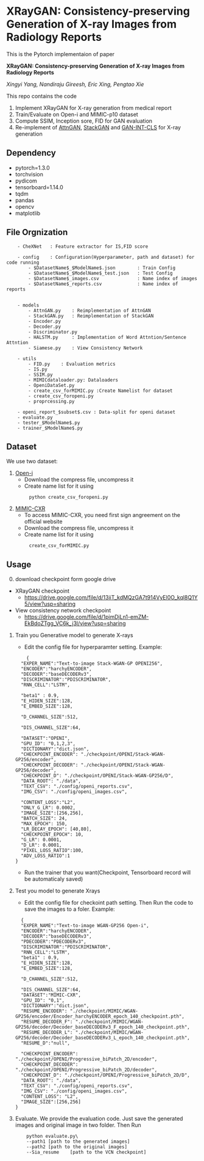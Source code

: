 # XRayGAN: Consistency-preserving Generation of X-ray Images from Radiology Reports

This is the Pytorch implementaion of paper

**XRayGAN: Consistency-preserving Generation of X-ray Images from Radiology Reports**

*Xingyi Yang, Nandiraju Gireesh, Eric Xing, Pengtao Xie*

This repo contains the code
1. Implement XRayGAN for X-ray generation from medical report
2. Train/Evaluate on Open-i and MIMIC-p10 dataset
3. Compute SSIM, Inception sore, FID for GAN evaluation
4. Re-implement of [AttnGAN](http://openaccess.thecvf.com/content_cvpr_2018/papers/Xu_AttnGAN_Fine-Grained_Text_CVPR_2018_paper.pdf), [StackGAN](http://openaccess.thecvf.com/content_ICCV_2017/papers/Zhang_StackGAN_Text_to_ICCV_2017_paper.pdf) and [GAN-INT-CLS](https://arxiv.org/pdf/1605.05396.pdf) for X-ray generation

## Dependency
  - pytorch=1.3.0
  - torchvision
  - pydicom
  - tensorboard=1.14.0
  - tqdm
  - pandas
  - opencv
  - matplotlib

## File Orgnization
```
    - CheXNet   : Feature extractor for IS,FID score

    - config    : Configuration(Hyperparameter, path and dataset) for code running
        - $DatasetName$_$ModelName$.json        : Train Config
        - $DatasetName$_$ModelName$_test.json   : Test Config
        - $DatasetName$_images.csv              : Name index of images
        - $DatasetName$_reports.csv             : Name index of reports


    - models
        - AttnGAN.py    : Reimplementation of AttnGAN
        - StackGAN.py   : Reimplementation of StackGAN
        - Encoder.py
        - Decoder.py
        - Discriminator.py
        - HALSTM.py     : Implementation of Word Attntion/Sentence Attntion
        - Siamese.py    : View Consistency Network

    - utils
        - FID.py    : Evaluation metrics
        - IS.py
        - SSIM.py
        - MIMICdataloader.py: Dataloaders
        - OpeniDataSet.py
        - create_csv_forMIMIC.py :Create Namelist for dataset
        - create_csv_foropeni.py
        - proprcessing.py

    - openi_report_$subset$.csv : Data-split for openi dataset
    - evaluate.py
    - tester_$ModelName$.py
    - trainer_$ModelName$.py

```

## Dataset
We use two dataset:
1. [Open-i](https://openi.nlm.nih.gov/faq#collection)
   - Download the compress file, uncompress it
   - Create name list for it using
   ```
        python create_csv_foropeni.py
   ```
2. [MIMIC-CXR](https://mimic.physionet.org/)
   - To access MIMIC-CXR, you need first sign angreement on the official website
   - Download the compress file, uncompress it
   - Create name list for it using
   ```
        create_csv_forMIMIC.py
   ```
## Usage
0. download checkpoint form google drive
- XRayGAN checkpoint
    - https://drive.google.com/file/d/13iiT_kdMQzGA7t914VyEl0O_kql8Q1Y5/view?usp=sharing
- View consistency network checkpoint
    - https://drive.google.com/file/d/1pimDjLn1-emZM-EkBdoZTgg_VC6k_j3l/view?usp=sharing
1. Train you Generative model to generate X-rays
    - Edit the config file for hyperparamter setting. Example:
    ```
        {
      "EXPER_NAME":"Text-to-image Stack-WGAN-GP OPENI256",
      "ENCODER":"harchyENCODER",
      "DECODER":"baseDECODERv3",
      "DISCRIMINATOR":"PDISCRIMINATOR",
      "RNN_CELL":"LSTM",

      "beta1" : 0.9,
      "E_HIDEN_SIZE":128,
      "E_EMBED_SIZE":128,

      "D_CHANNEL_SIZE":512,

      "DIS_CHANNEL_SIZE":64,

      "DATASET":"OPENI",
      "GPU_ID": "0,1,2,3",
      "DICTIONARY":"dict.json",
      "CHECKPOINT_ENCODER": "./checkpoint/OPENI/Stack-WGAN-GP256/encoder",
      "CHECKPOINT_DECODER": "./checkpoint/OPENI/Stack-WGAN-GP256/decoder",
      "CHECKPOINT_D": "./checkpoint/OPENI/Stack-WGAN-GP256/D",
      "DATA_ROOT": "./data",
      "TEXT_CSV": "./config/openi_reports.csv",
      "IMG_CSV": "./config/openi_images.csv",

      "CONTENT_LOSS":"L2",
      "ONLY_G_LR": 0.0002,
      "IMAGE_SIZE":[256,256],
      "BATCH_SIZE": 24,
      "MAX_EPOCH": 150,
      "LR_DECAY_EPOCH": [40,80],
      "CHECKPOINT_EPOCH": 10,
      "G_LR": 0.0001,
      "D_LR": 0.0001,
      "PIXEL_LOSS_RATIO":100,
      "ADV_LOSS_RATIO":1
    }

    ```
    - Run the trainer that you want(Checkpoint, Tensorboard record will be automaticaly saved)

2. Test you model to generate Xrays
     - Edit the config file for checkoint path setting. Then Run the code to save the images to a foler. Example:
    ```
      {
      "EXPER_NAME":"Text-to-image WGAN-GP256 Open-i",
      "ENCODER":"harchyENCODER",
      "DECODER":"baseDECODERv3",
      "PDECODER":"PDECODERv3",
      "DISCRIMINATOR":"PDISCRIMINATOR",
      "RNN_CELL":"LSTM",
      "beta1" : 0.9,
      "E_HIDEN_SIZE":128,
      "E_EMBED_SIZE":128,

      "D_CHANNEL_SIZE":512,

      "DIS_CHANNEL_SIZE":64,
      "DATASET":"MIMIC-CXR",
      "GPU_ID": "0,1",
      "DICTIONARY":"dict.json",
      "RESUME_ENCODER": "./checkpoint/MIMIC/WGAN-GP256/encoder/Encoder_harchyENCODER_epoch_140_checkpoint.pth",
      "RESUME_DECODER_F": "./checkpoint/MIMIC/WGAN-GP256/decoder/Decoder_baseDECODERv3_F_epoch_140_checkpoint.pth",
      "RESUME_DECODER_L": "./checkpoint/MIMIC/WGAN-GP256/decoder/Decoder_baseDECODERv3_L_epoch_140_checkpoint.pth",
      "RESUME_D":"null",

      "CHECKPOINT_ENCODER": "./checkpoint/OPENI/Progressive_biPatch_2D/encoder",
      "CHECKPOINT_DECODER": "./checkpoint/OPENI/Progressive_biPatch_2D/decoder",
      "CHECKPOINT_D": "./checkpoint/OPENI/Progressive_biPatch_2D/D",
      "DATA_ROOT": "./data",
      "TEXT_CSV": "./config/openi_reports.csv",
      "IMG_CSV": "./config/openi_images.csv",
      "CONTENT_LOSS": "L2",
      "IMAGE_SIZE":[256,256]
    }
    ```

3. Evaluate. We provide the evaluation code. Just save the generated images and original image in two folder. Then Run
    ```
        python evaluate.py\
        --path1 [path to the generated images]
        --path2 [path to the original images]
        --Sia_resume    [path to the VCN checkpoint]
    ```